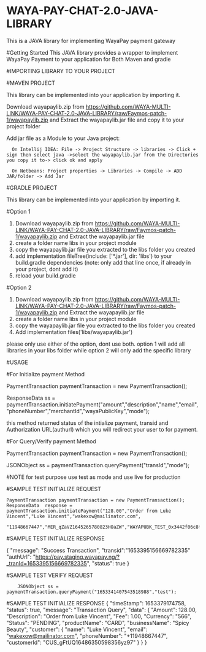 # WAYA-PAY-CHAT-2.0-JAVA-LIBRARY

This is a JAVA library for implementing WayaPay payment gateway

#Getting Started
This JAVA library provides a wrapper to implement WayaPay Payment to your application for Both Maven and gradle 

#IMPORTING LIBRARY TO YOUR PROJECT

#MAVEN PROJECT

This library can be implemented into your application by importing it.

Download wayapaylib.zip from https://github.com/WAYA-MULTI-LINK/WAYA-PAY-CHAT-2.0-JAVA-LIBRARY/raw/Faymos-patch-1/wayapaylib.zip  and Extract the wayapaylib.jar file and copy it to your project folder

Add jar file as a Module to your Java project:

      On Intellij IDEA: File -> Project Structure -> libraries -> Click + sign then select java ->select the wayapaylib.jar from the Directories you copy it to-> click ok and apply
      
      On Netbeans: Project properties -> Libraries -> Compile -> ADD JAR/folder -> Add Jar
      

#GRADLE PROJECT

This library can be implemented into your application by importing it.

#Option 1

1. Download wayapaylib.zip from https://github.com/WAYA-MULTI-LINK/WAYA-PAY-CHAT-2.0-JAVA-LIBRARY/raw/Faymos-patch-1/wayapaylib.zip  and Extract the wayapaylib.jar file
2. create a folder name libs in your project module
3. copy the wayapaylib.jar file you extracted to the libs folder you created
4. add  implementation fileTree(include: ['*.jar'], dir: 'libs') to your build.gradle dependencies (note: only add that line once, if already in your project, dont add it)
5. reload your build.gradle

#Option 2
1. Download wayapaylib.zip from https://github.com/WAYA-MULTI-LINK/WAYA-PAY-CHAT-2.0-JAVA-LIBRARY/raw/Faymos-patch-1/wayapaylib.zip  and Extract the wayapaylib.jar file
2. create a folder name libs in your project module
3. copy the wayapaylib.jar file you extracted to the libs folder you created
4. Add  implementation files('libs/wayapaylib.jar')

please only use either of the option, dont use both. option 1 will add all libraries in your libs folder while option 2 will only add the specific library

#USAGE

#For Initialize payment Method

 PaymentTransaction paymentTransaction = new PaymentTransaction();
 
 ResponseData ss = paymentTransaction.initiatePayment("amount","description","name","email","phoneNumber","merchantId","wayaPublicKey","mode");
 
 this method returned status of the intialize payment, transid and Authorization URL(authurl) which you will redirect your user to for payment.

#For Query/Verify payment Method

PaymentTransaction paymentTransaction = new PaymentTransaction();

JSONObject ss =  paymentTransaction.queryPayment("transId","mode");
 
 #NOTE for test purpose use test as mode and use live for production


#SAMPLE TEST INITIALIZE REQUEST

    PaymentTransaction paymentTransaction = new PaymentTransaction();
  	ResponseData  response = paymentTransaction.initiatePayment("128.00","Order from Luke Vincent","Luke Vincent","wakexow@mailinator.com",
		"11948667447","MER_qZaVZ1645265780823HOaZW","WAYAPUBK_TEST_0x3442f06c8fa6454e90c5b1a518758c70","test");
		
    
#SAMPLE TEST INITIALIZE RESPONSE

{
    "message": "Success Transaction",
    "transid":"1653395156669782335"
    "authUrl": "https://pay.staging.wayapay.ng/?_tranId=1653395156669782335",
    "status": true
}


#SAMPLE TEST VERIFY REQUEST


        JSONObject ss =  paymentTransaction.queryPayment("1653341407543518988","test");
 
 
#SAMPLE TEST INITIALIZE RESPONSE
{
    "timeStamp": 1653379174758,
    "status": true,
    "message": "Transaction Query",
    "data": {
        "Amount": 128.00,
        "Description": "Order from Luke Vincent",
        "Fee": 1.00,
        "Currency": "566",
        "Status": "PENDING",
        "productName": "CARD",
        "businessName": "Spicy Beauty",
        "customer": {
            "name": "Luke Vincent",
            "email": "wakexow@mailinator.com",
            "phoneNumber": "+11948667447",
            "customerId": "CUS_gFtUQ16486350598356yz97"
        }
    }
}
